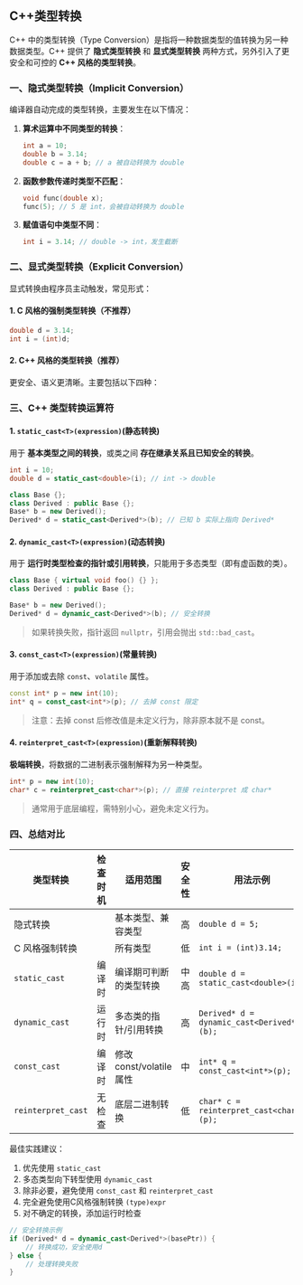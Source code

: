 ## C++类型转换

C++ 中的类型转换（Type Conversion）是指将一种数据类型的值转换为另一种数据类型。C++ 提供了 **隐式类型转换** 和 **显式类型转换** 两种方式，另外引入了更安全和可控的 **C++ 风格的类型转换**。

### 一、隐式类型转换（Implicit Conversion）

编译器自动完成的类型转换，主要发生在以下情况：

1. **算术运算中不同类型的转换**：

   ```cpp
   int a = 10;
   double b = 3.14;
   double c = a + b; // a 被自动转换为 double
   ```

2. **函数参数传递时类型不匹配**：

   ```cpp
   void func(double x);
   func(5); // 5 是 int，会被自动转换为 double
   ```

3. **赋值语句中类型不同**：

   ```cpp
   int i = 3.14; // double -> int，发生截断
   ```

### 二、显式类型转换（Explicit Conversion）

显式转换由程序员主动触发，常见形式：

#### 1. C 风格的强制类型转换（不推荐）

```cpp
double d = 3.14;
int i = (int)d;
```

#### 2. C++ 风格的类型转换（推荐）

更安全、语义更清晰。主要包括以下四种：

### 三、C++ 类型转换运算符

#### 1. `static_cast<T>(expression)`(静态转换)

用于 **基本类型之间的转换**，或类之间 **存在继承关系且已知安全的转换**。

```cpp
int i = 10;
double d = static_cast<double>(i); // int -> double

class Base {};
class Derived : public Base {};
Base* b = new Derived();
Derived* d = static_cast<Derived*>(b); // 已知 b 实际上指向 Derived*
```

#### 2. `dynamic_cast<T>(expression)`(动态转换)

用于 **运行时类型检查的指针或引用转换**，只能用于多态类型（即有虚函数的类）。

```cpp
class Base { virtual void foo() {} };
class Derived : public Base {};

Base* b = new Derived();
Derived* d = dynamic_cast<Derived*>(b); // 安全转换
```

> 如果转换失败，指针返回 `nullptr`，引用会抛出 `std::bad_cast`。

#### 3. `const_cast<T>(expression)`(常量转换)

用于添加或去除 `const`、`volatile` 属性。

```cpp
const int* p = new int(10);
int* q = const_cast<int*>(p); // 去掉 const 限定
```

> 注意：去掉 const 后修改值是未定义行为，除非原本就不是 const。

#### 4. `reinterpret_cast<T>(expression)`(重新解释转换)

**极端转换**，将数据的二进制表示强制解释为另一种类型。

```cpp
int* p = new int(10);
char* c = reinterpret_cast<char*>(p); // 直接 reinterpret 成 char*
```

> 通常用于底层编程，需特别小心，避免未定义行为。

### 四、总结对比

| 类型转换           | 检查时机 | 适用范围                 | 安全性 | 用法示例                                  |
| ------------------ | -------- | ------------------------ | ------ | ----------------------------------------- |
| 隐式转换           |          | 基本类型、兼容类型       | 高     | `double d = 5;`                           |
| C 风格强制转换     |          | 所有类型                 | 低     | `int i = (int)3.14;`                      |
| `static_cast`      | 编译时   | 编译期可判断的类型转换   | 中高   | `double d = static_cast<double>(i);`      |
| `dynamic_cast`     | 运行时   | 多态类的指针/引用转换    | 高     | `Derived* d = dynamic_cast<Derived*>(b);` |
| `const_cast`       | 编译时   | 修改 const/volatile 属性 | 中     | `int* q = const_cast<int*>(p);`           |
| `reinterpret_cast` | 无检查   | 底层二进制转换           | 低     | `char* c = reinterpret_cast<char*>(p);`   |

最佳实践建议：

1. 优先使用 `static_cast`
2. 多态类型向下转型使用 `dynamic_cast`
3. 除非必要，避免使用 `const_cast` 和 `reinterpret_cast`
4. 完全避免使用C风格强制转换 `(type)expr`
5. 对不确定的转换，添加运行时检查

```cpp
// 安全转换示例
if (Derived* d = dynamic_cast<Derived*>(basePtr)) {
    // 转换成功，安全使用d
} else {
    // 处理转换失败
}
```
